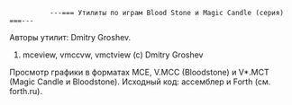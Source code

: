 ﻿              ---=== Утилиты по играм Blood Stone и Magic Candle (серия) ===---

Авторы утилит: Dmitry Groshev.

1. mceview, vmccvw, vmctview (c) Dmitry Groshev

Просмотр графики в форматах MCE, V.MCC (Bloodstone) и V*.MCT (Magic Candle и Bloodstone). Исходный код: ассемблер и Forth (см. forth.ru).